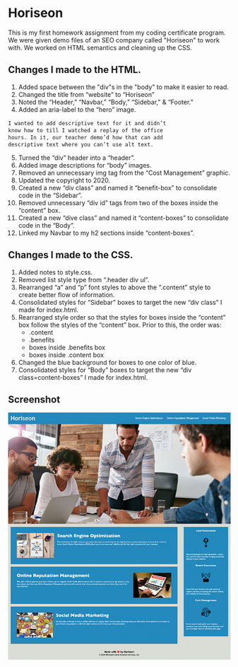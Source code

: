 # Horiseon
This is my first homework assignment from my coding certificate program. We were given demo files of an SEO company called "Horiseon" to work with. We worked on HTML semantics and cleaning up the CSS. 

## Changes I made to the HTML.

1. Added space between the "div"s in the "body" to make it easier to read. 
2. Changed the title from “website” to “Horiseon”
3. Noted the “Header,” “Navbar,” “Body,” “Sidebar,” & “Footer.” 
4. Added an aria-label to the “hero” image. 
```
I wanted to add descriptive text for it and didn’t 
know how to till I watched a replay of the office 
hours. In it, our teacher demo’d how that can add 
descriptive text where you can’t use alt text. 
```
5. Turned the “div” header into a “header”. 
6. Added image descriptions for “body” images. 
7. Removed an unnecessary img tag from the “Cost Management” graphic. 
8. Updated the copyright to 2020.
9. Created a new “div class” and named it “benefit-box” to consolidate code in the “Sidebar”. 
10. Removed unnecessary “div id” tags from two of the boxes inside the “content” box.
11. Created a new “dive class” and named it “content-boxes” to consolidate code in the “Body”.
12. Linked my Navbar to my h2 sections inside “content-boxes”.  


## Changes I made to the CSS.

1. Added notes to style.css.
2. Removed list style type from “.header div ul”.
3. Rearranged “a” and “p” font styles to above the “.content” style to create better flow of information. 
4. Consolidated styles for “Sidebar” boxes to target the new “div class” I made for index.html. 
5. Rearranged style order so that the styles for boxes inside the “content” box follow the styles of the “content” box. Prior to this, the order was: 
    * .content
    * .benefits
    * boxes inside .benefits box
    * boxes inside .content box
6. Changed the blue background for boxes to one color of blue. 
7. Consolidated styles for “Body” boxes to target the new “div class=content-boxes” I made for index.html. 

## Screenshot

![Image](./assets/images/Homework-Screenshots.jpg)